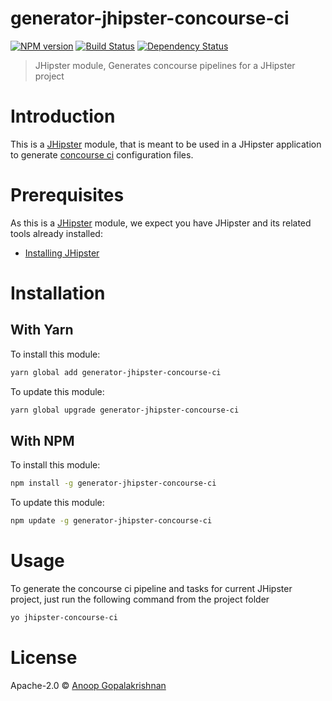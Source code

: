 # generator-jhipster-concourse-ci
[![NPM version][npm-image]][npm-url] [![Build Status][travis-image]][travis-url] [![Dependency Status][daviddm-image]][daviddm-url]
> JHipster module, Generates concourse pipelines for a JHipster project

# Introduction

This is a [JHipster](http://jhipster.github.io/) module, that is meant to be used in a JHipster application to generate [concourse ci](https://concourse-ci.org/) configuration files.

# Prerequisites

As this is a [JHipster](http://jhipster.github.io/) module, we expect you have JHipster and its related tools already installed:

- [Installing JHipster](https://jhipster.github.io/installation.html)

# Installation

## With Yarn

To install this module:

```bash
yarn global add generator-jhipster-concourse-ci
```

To update this module:

```bash
yarn global upgrade generator-jhipster-concourse-ci
```

## With NPM

To install this module:

```bash
npm install -g generator-jhipster-concourse-ci
```

To update this module:

```bash
npm update -g generator-jhipster-concourse-ci
```

# Usage

To generate the concourse ci pipeline and tasks for current JHipster project, just run the following command from the project folder

```bash
yo jhipster-concourse-ci
```

# License

Apache-2.0 © [Anoop Gopalakrishnan](www.github.com/anoop2811)


[npm-image]: https://img.shields.io/npm/v/generator-jhipster-concourse-ci.svg
[npm-url]: https://npmjs.org/package/generator-jhipster-concourse-ci
[travis-image]: https://travis-ci.org/anoop2811/generator-jhipster-concourse-ci.svg?branch=master
[travis-url]: https://travis-ci.org/anoop2811/generator-jhipster-concourse-ci
[daviddm-image]: https://david-dm.org/anoop2811/generator-jhipster-concourse-ci.svg?theme=shields.io
[daviddm-url]: https://david-dm.org/anoop2811/generator-jhipster-concourse-ci
